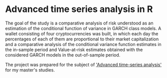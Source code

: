 # Advanced time series analysis in R

The goal of the study is a comparative analysis of risk understood as an estimation of the conditional function of variance in GARCH class models.
A wallet consisting of four cryptocurrencies was built, in which each day the percentages of each of them are proportional
to their market capitalization and a comparative analysis of the conditional variance function estimates in the in-sample period and
Value-at-risk estimates obtained with the considered GARCH models in the out-of-sample period.

The project was prepared for the subject of ['Advanced time-series analysis'](https://usosweb.wne.uw.edu.pl/kontroler.php?_action=katalog2/przedmioty/pokazPrzedmiot&prz_kod=2400-M1IiEZASC) for my master's studies.
